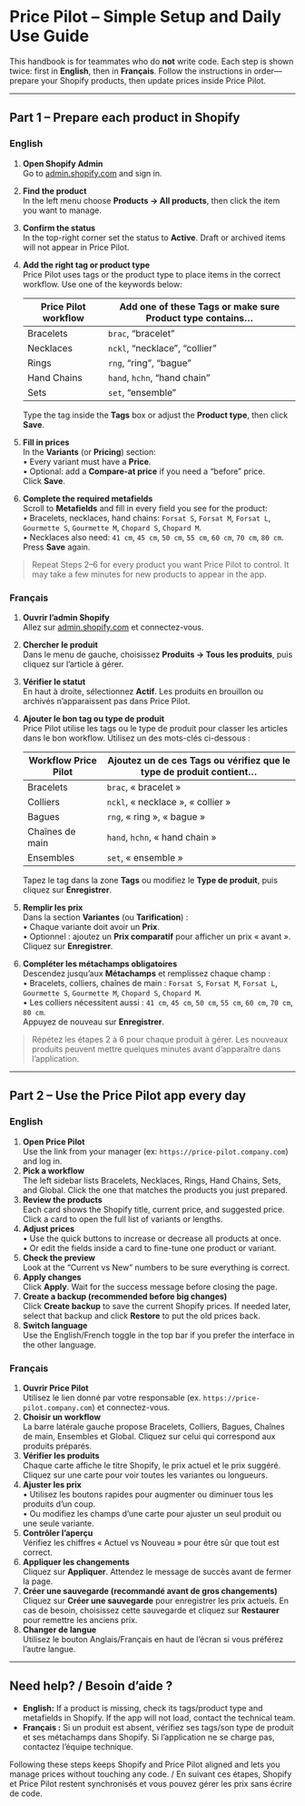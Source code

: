 # Price Pilot – Simple Setup and Daily Use Guide

This handbook is for teammates who do **not** write code. Each step is shown twice: first in **English**, then in **Français**. Follow the instructions in order—prepare your Shopify products, then update prices inside Price Pilot.

---

## Part 1 – Prepare each product in Shopify

### English
1. **Open Shopify Admin**  
   Go to [admin.shopify.com](https://admin.shopify.com) and sign in.
2. **Find the product**  
   In the left menu choose **Products → All products**, then click the item you want to manage.
3. **Confirm the status**  
   In the top-right corner set the status to **Active**. Draft or archived items will not appear in Price Pilot.
4. **Add the right tag or product type**  
   Price Pilot uses tags or the product type to place items in the correct workflow. Use one of the keywords below:  
   
   | Price Pilot workflow | Add one of these Tags **or** make sure Product type contains… |
   | -------------------- | ---------------------------------------------------------------- |
   | Bracelets            | `brac`, “bracelet”                                                |
   | Necklaces            | `nckl`, “necklace”, “collier”                                     |
   | Rings                | `rng`, “ring”, “bague”                                            |
   | Hand Chains          | `hand`, `hchn`, “hand chain”                                      |
   | Sets                 | `set`, “ensemble”                                                 |
   
   Type the tag inside the **Tags** box or adjust the **Product type**, then click **Save**.
5. **Fill in prices**  
   In the **Variants** (or **Pricing**) section:  
   • Every variant must have a **Price**.  
   • Optional: add a **Compare-at price** if you need a “before” price.  
   Click **Save**.
6. **Complete the required metafields**  
   Scroll to **Metafields** and fill in every field you see for the product:  
   • Bracelets, necklaces, hand chains: `Forsat S`, `Forsat M`, `Forsat L`, `Gourmette S`, `Gourmette M`, `Chopard S`, `Chopard M`.  
   • Necklaces also need: `41 cm`, `45 cm`, `50 cm`, `55 cm`, `60 cm`, `70 cm`, `80 cm`.  
   Press **Save** again.

> Repeat Steps 2–6 for every product you want Price Pilot to control. It may take a few minutes for new products to appear in the app.

### Français
1. **Ouvrir l’admin Shopify**  
   Allez sur [admin.shopify.com](https://admin.shopify.com) et connectez-vous.
2. **Chercher le produit**  
   Dans le menu de gauche, choisissez **Produits → Tous les produits**, puis cliquez sur l’article à gérer.
3. **Vérifier le statut**  
   En haut à droite, sélectionnez **Actif**. Les produits en brouillon ou archivés n’apparaissent pas dans Price Pilot.
4. **Ajouter le bon tag ou type de produit**  
   Price Pilot utilise les tags ou le type de produit pour classer les articles dans le bon workflow. Utilisez un des mots-clés ci-dessous :  
   
   | Workflow Price Pilot | Ajoutez un de ces Tags **ou** vérifiez que le type de produit contient… |
   | -------------------- | ------------------------------------------------------------------------ |
   | Bracelets            | `brac`, « bracelet »                                                      |
   | Colliers             | `nckl`, « necklace », « collier »                                         |
   | Bagues               | `rng`, « ring », « bague »                                                |
   | Chaînes de main      | `hand`, `hchn`, « hand chain »                                            |
   | Ensembles            | `set`, « ensemble »                                                       |
   
   Tapez le tag dans la zone **Tags** ou modifiez le **Type de produit**, puis cliquez sur **Enregistrer**.
5. **Remplir les prix**  
   Dans la section **Variantes** (ou **Tarification**) :  
   • Chaque variante doit avoir un **Prix**.  
   • Optionnel : ajoutez un **Prix comparatif** pour afficher un prix « avant ».  
   Cliquez sur **Enregistrer**.
6. **Compléter les métachamps obligatoires**  
   Descendez jusqu’aux **Métachamps** et remplissez chaque champ :  
   • Bracelets, colliers, chaînes de main : `Forsat S`, `Forsat M`, `Forsat L`, `Gourmette S`, `Gourmette M`, `Chopard S`, `Chopard M`.  
   • Les colliers nécessitent aussi : `41 cm`, `45 cm`, `50 cm`, `55 cm`, `60 cm`, `70 cm`, `80 cm`.  
   Appuyez de nouveau sur **Enregistrer**.

> Répétez les étapes 2 à 6 pour chaque produit à gérer. Les nouveaux produits peuvent mettre quelques minutes avant d’apparaître dans l’application.

---

## Part 2 – Use the Price Pilot app every day

### English
1. **Open Price Pilot**  
   Use the link from your manager (ex: `https://price-pilot.company.com`) and log in.
2. **Pick a workflow**  
   The left sidebar lists Bracelets, Necklaces, Rings, Hand Chains, Sets, and Global. Click the one that matches the products you just prepared.
3. **Review the products**  
   Each card shows the Shopify title, current price, and suggested price. Click a card to open the full list of variants or lengths.
4. **Adjust prices**  
   • Use the quick buttons to increase or decrease all products at once.  
   • Or edit the fields inside a card to fine-tune one product or variant.
5. **Check the preview**  
   Look at the “Current vs New” numbers to be sure everything is correct.
6. **Apply changes**  
   Click **Apply**. Wait for the success message before closing the page.
7. **Create a backup (recommended before big changes)**  
   Click **Create backup** to save the current Shopify prices. If needed later, select that backup and click **Restore** to put the old prices back.
8. **Switch language**  
   Use the English/French toggle in the top bar if you prefer the interface in the other language.

### Français
1. **Ouvrir Price Pilot**  
   Utilisez le lien donné par votre responsable (ex. `https://price-pilot.company.com`) et connectez-vous.
2. **Choisir un workflow**  
   La barre latérale gauche propose Bracelets, Colliers, Bagues, Chaînes de main, Ensembles et Global. Cliquez sur celui qui correspond aux produits préparés.
3. **Vérifier les produits**  
   Chaque carte affiche le titre Shopify, le prix actuel et le prix suggéré. Cliquez sur une carte pour voir toutes les variantes ou longueurs.
4. **Ajuster les prix**  
   • Utilisez les boutons rapides pour augmenter ou diminuer tous les produits d’un coup.  
   • Ou modifiez les champs d’une carte pour ajuster un seul produit ou une seule variante.
5. **Contrôler l’aperçu**  
   Vérifiez les chiffres « Actuel vs Nouveau » pour être sûr que tout est correct.
6. **Appliquer les changements**  
   Cliquez sur **Appliquer**. Attendez le message de succès avant de fermer la page.
7. **Créer une sauvegarde (recommandé avant de gros changements)**  
   Cliquez sur **Créer une sauvegarde** pour enregistrer les prix actuels. En cas de besoin, choisissez cette sauvegarde et cliquez sur **Restaurer** pour remettre les anciens prix.
8. **Changer de langue**  
   Utilisez le bouton Anglais/Français en haut de l’écran si vous préférez l’autre langue.

---

## Need help? / Besoin d’aide ?
- **English:** If a product is missing, check its tags/product type and metafields in Shopify. If the app will not load, contact the technical team.
- **Français :** Si un produit est absent, vérifiez ses tags/son type de produit et ses métachamps dans Shopify. Si l’application ne se charge pas, contactez l’équipe technique.

Following these steps keeps Shopify and Price Pilot aligned and lets you manage prices without touching any code. / En suivant ces étapes, Shopify et Price Pilot restent synchronisés et vous pouvez gérer les prix sans écrire de code.
